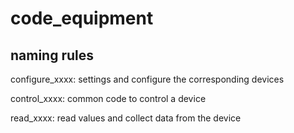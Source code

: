 # code_equipment

## naming rules
configure_xxxx: settings and configure the corresponding devices

control_xxxx: common code to control a device

read_xxxx: read values and collect data from the device
